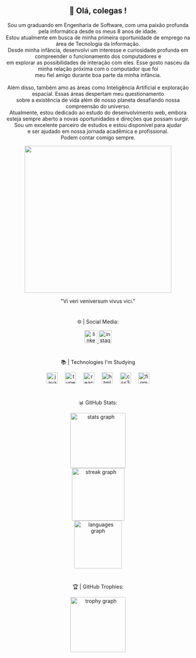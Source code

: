 <h2 align="center">👋 Olá, colegas !</h2>

<p align="center">Sou um graduando em Engenharia de Software, com uma paixão profunda pela informática desde os meus 8 anos de idade. <br>Estou atualmente em busca de minha primeira oportunidade de emprego na área de Tecnologia da Informação. <br>Desde minha infância, desenvolvi um interesse e curiosidade profunda em compreender o funcionamento dos computadores e<br>em explorar as possibilidades de interação com eles. Esse gosto nasceu da minha relação próxima com o computador que foi<br>meu fiel amigo durante boa parte da minha infância.<br><br>Além disso, também amo as áreas como Inteligência Artificial e exploração espacial. Essas áreas despertam meu questionamento <br>sobre a existência de vida além de nosso planeta desafiando  nossa compreensão do universo. <br>Atualmente, estou dedicado ao estudo do desenvolvimento web, embora<br>esteja sempre aberto a novas oportunidades e direções que possam surgir.<br>Sou um excelente parceiro de estudos e estou disponível para ajudar <br>e ser ajudado em nossa jornada acadêmica e profissional.<br>Podem contar comigo sempre.</p>


<div align="center">
  <img height="400" src="https://i.pinimg.com/originals/c6/33/c2/c633c20ede82f0e0ced7d570dbe3a1f3.gif"  />
</div>

<p align="center"> "Vi veri veniversum vivus vici." </p> 

#

<p align="center">🌐 | Social Media:</p>

<div align="center">
  <a href="https://www.linkedin.com/in/victormendev/" target="_blank">
    <img src="https://img.shields.io/static/v1?message=LinkedIn&logo=linkedin&label=&color=0077B5&logoColor=white&labelColor=&style=for-the-badge" height="35" alt="linkedin logo"  />
  </a>
  <a href="https://www.instagram.com/victor.mends" target="_blank">
    <img src="https://img.shields.io/static/v1?message=Instagram&logo=instagram&label=&color=E4405F&logoColor=white&labelColor=&style=for-the-badge" height="35" alt="instagram logo"  />
  </a>
</div>

#

<p align="center">📚 | Technologies I'm Studying</p>

<div align="center">
  <img src="https://cdn.jsdelivr.net/gh/devicons/devicon/icons/javascript/javascript-plain.svg" height="30" alt="javascript logo"  />
  <img width="12" />
  <img src="https://cdn.jsdelivr.net/gh/devicons/devicon/icons/typescript/typescript-plain.svg" height="30" alt="typescript logo"  />
  <img width="12" />
  <img src="https://cdn.jsdelivr.net/gh/devicons/devicon/icons/react/react-original.svg" height="30" alt="react logo"  />
  <img width="12" />
  <img src="https://cdn.jsdelivr.net/gh/devicons/devicon/icons/html5/html5-plain.svg" height="30" alt="html5 logo"  />
  <img width="12" />
  <img src="https://cdn.jsdelivr.net/gh/devicons/devicon/icons/css3/css3-plain.svg" height="30" alt="css3 logo"  />
  <img width="12" />
  <img src="https://cdn.jsdelivr.net/gh/devicons/devicon/icons/figma/figma-original.svg" height="30" alt="figma logo"  />
</div>

#

<p align="center">📊 GitHub Stats: </p>

<div align="center">
  <img src="https://github-readme-stats.vercel.app/api?username=victormendev&hide_title=false&hide_rank=false&show_icons=false&include_all_commits=true&count_private=true&disable_animations=false&theme=github_dark&locale=en&hide_border=true&order=1" height="150" alt="stats graph" /> <br>
  <img src="https://streak-stats.demolab.com?user=victormendev&locale=en&mode=weekly&theme=github_dark&hide_border=true&border_radius=5&date_format=j%20M%5B%20Y%5D&order=3" height="143" alt="streak graph" /> <br>
  <img src="https://github-readme-stats.vercel.app/api/top-langs?username=victormendev&locale=en&hide_title=false&layout=compact&card_width=320&langs_count=5&theme=github_dark&hide_border=true&order=2" height="130" alt="languages graph" /> <br>
  </div>
  
#

  <div align="center">
  <p> 🏆 | GitHub Trophies:</p>
  <img src="https://github-profile-trophy.vercel.app?username=victormendev&theme=onestar&column=-1&row=1&margin-w=8&margin-h=8&no-bg=true&no-frame=true&order=4" height="150" alt="trophy graph"  />
  </div>

###
